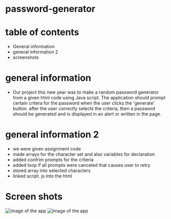 # password-generator
# table of contents
* General information
* general information 2
* screenshots
# general information
* Our project this new year was to make a random password generator from a given html code using Java script. The application should prompt certain critera for the password when the user clicks the 'generate' button. after the user correctly selects the criteria, then a password should be generated and is displayed in an alert or written in the page.
# general information 2
* we were given assignment code
* made arrays for the character set and also variables for declaration
* added confrim prompts for the criteria
* added loop if all prompts were canceled that causes user to retry
* stored array into selected characters
* linked script. js into the html
# Screen shots
![image of the app](https://user-images.githubusercontent.com/73322116/103941339-b2ff7980-50fc-11eb-95f1-92342f4e5c87.png)
![image of the app](https://user-images.githubusercontent.com/73322116/103941422-cf031b00-50fc-11eb-9788-20dfefa4f353.png)